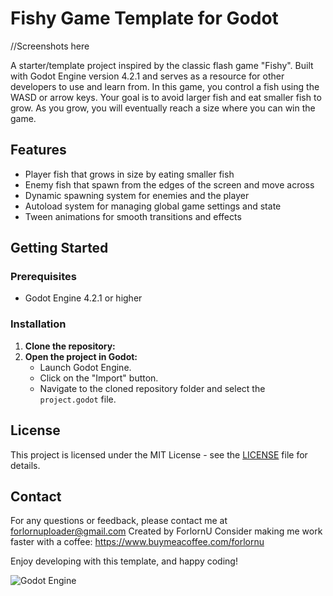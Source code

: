 # Fishy Game Template for Godot

//Screenshots here

A starter/template project inspired by the classic flash game "Fishy". Built with Godot Engine version 4.2.1 and serves as a resource for other developers to use and learn from. In this game, you control a fish using the WASD or arrow keys. Your goal is to avoid larger fish and eat smaller fish to grow. As you grow, you will eventually reach a size where you can win the game.

## Features

- Player fish that grows in size by eating smaller fish
- Enemy fish that spawn from the edges of the screen and move across
- Dynamic spawning system for enemies and the player
- Autoload system for managing global game settings and state
- Tween animations for smooth transitions and effects

## Getting Started

### Prerequisites

- Godot Engine 4.2.1 or higher

### Installation

1. **Clone the repository:**
2. **Open the project in Godot:**
    - Launch Godot Engine.
    - Click on the "Import" button.
    - Navigate to the cloned repository folder and select the `project.godot` file.

## License

This project is licensed under the MIT License - see the [LICENSE](LICENSE) file for details.

## Contact
For any questions or feedback, please contact me at forlornuploader@gmail.com
Created by ForlornU
Consider making me work faster with a coffee:
https://www.buymeacoffee.com/forlornu

Enjoy developing with this template, and happy coding!

![Godot Engine](https://godotengine.org/themes/godotengine/assets/download/logo_godot.png)  <!-- Optional: Add a Godot logo -->

